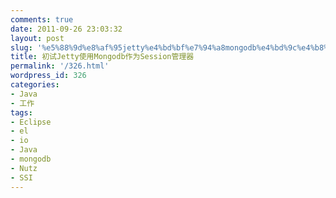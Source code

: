```yaml
---
comments: true
date: 2011-09-26 23:03:32
layout: post
slug: '%e5%88%9d%e8%af%95jetty%e4%bd%bf%e7%94%a8mongodb%e4%bd%9c%e4%b8%basession%e7%ae%a1%e7%90%86%e5%99%a8'
title: 初试Jetty使用Mongodb作为Session管理器
permalink: '/326.html'
wordpress_id: 326
categories:
- Java
- 工作
tags:
- Eclipse
- el
- io
- Java
- mongodb
- Nutz
- SSI
---
```


